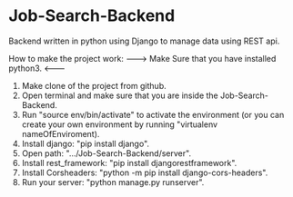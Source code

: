 # Job-Search-Backend
Backend written in python using Django to manage data using REST api.


How to make the project work:
    ---> Make Sure that you have installed python3. <--- 
1. Make clone of the project from github.
2. Open terminal and make sure that you are inside the Job-Search-Backend.
3. Run "source env/bin/activate" to activate the environment (or you can create your own environment by running "virtualenv nameOfEnviroment).
4. Install django: "pip install django".
5. Open path: ".../Job-Search-Backend/server".
6. Install rest_framework: "pip install djangorestframework".
7. Install Corsheaders: "python -m pip install django-cors-headers".
8. Run your server: "python manage.py runserver".
